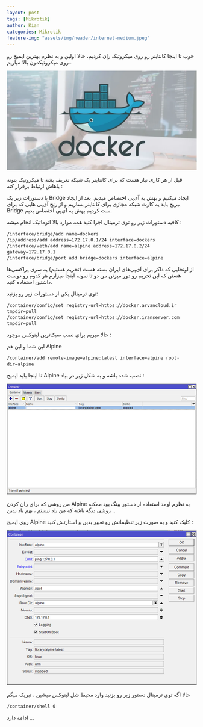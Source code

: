 ```yaml
---
layout: post
tags: [Mikrotik]
author: Kian
categories: Mikrotik
feature-img: "assets/img/header/internet-medium.jpeg"
---
```


خوب تا اینجا کانتاینر رو روی میکروتیک ران کردیم، حالا اولین و به نظرم بهترین ایمیج رو روی میکروتیکمون بالا میاریم..

![docker](/assets/images/mikrotik/docker.webp)

قبل از هر کاری نیاز هست که برای کانتاینر یک شبکه تعریف بشه تا میکروتیک بتونه باهاش ارتباط برقرار کنه :

با دستورات زیر یک Bridge ایجاد میکنیم و بهش یه آی‌پی اختصاص میدیم.
بعد از ایجاد بیریج باید یه کارت شبکه مجازی برای کانتاینر بسازیم و از رنج آی‌پی هایی که برای Bridge ست کردیم بهش یه آی‌پی اختصاص بدیم.

کافیه دستورات زیر رو توی ترمینال اجرا کنید همه موارد بالا اتوماتیک انجام میشه :

```
/interface/bridge/add name=dockers
/ip/address/add address=172.17.0.1/24 interface=dockers
/interface/veth/add name=alpine address=172.17.0.2/24 gateway=172.17.0.1
/interface/bridge/port add bridge=dockers interface=alpine
```

از اونجایی که داکر برای آی‌پی‌های ایران بسته هست (تحریم هستیم) یه سری پراکسی‌ها هستن که این تحریم رو دور میزنن من دو تا نمونه اینجا میزارم هر کدوم رو دوست داشتین استفاده کنید.

توی ترمینال یکی از دستورات زیر رو بزنید:

```
/container/config/set registry-url=https://docker.arvancloud.ir tmpdir=pull
/container/config/set registry-url=https://docker.iranserver.com tmpdir=pull
```
حالا میریم برای نصب سبک‌ترین لینوکس موجود :

این شما و این هم Alpine

```
/container/add remote-image=alpine:latest interface=alpine root-dir=alpine
```

تا اینجا باید ایمیج Alpine نصب شده باشه و به شکل زیر در بیاد :

![container](/assets/images/mikrotik/container.png)

من روشی که برای ران کردن Alpine  به نظرم اومد استفاده از دستور پینگ بود ممکنه روشی دیگه باشه که من بلد نیستم ، بهم یاد بدین ..

روی ایمیج Alpine کلیک کنید و به صورت زیر تنظیماتش رو تغییر بدین و استارتش کنید :

![container1](/assets/images/mikrotik/container1.png)

حالا اگه توی ترمینال دستور زیر رو بزنید وارد محیط شل لینوکس میشین ، تبریک میگم 

```
/container/shell 0
```

ادامه دارد ...